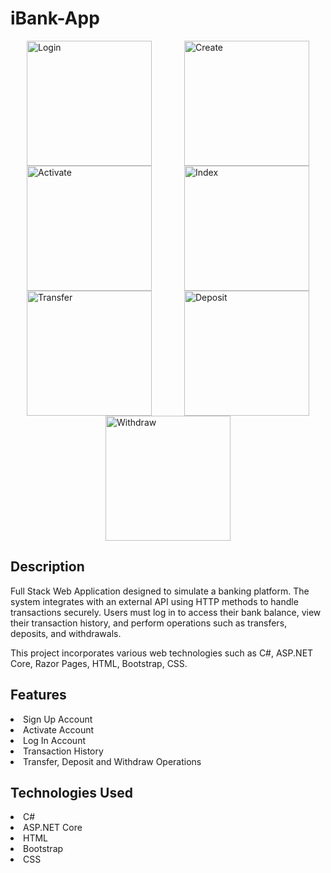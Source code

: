 # iBank-App
<div style="display: flex; justify-content: space-around; flex-wrap: wrap;">
    <img src="https://iili.io/3dgsjCF.md.png" alt="Login" width="200">
    <img src="https://iili.io/3dgswEg.md.png" alt="Create" width="200">
    <img src="https://iili.io/3dgsN4a.md.png" alt="Activate" width="200">
    <img src="https://iili.io/3dgse3J.md.png" alt="Index" width="200">
    <img src="https://iili.io/3dgskYv.md.png" alt="Transfer" width="200">
    <img src="https://iili.io/3dgsvvR.md.png" alt="Deposit" width="200">
    <img src="https://iili.io/3dgs8pp.md.png" alt="Withdraw" width="200">
</div>

<h2>Description</h2>
<p>Full Stack Web Application designed to simulate a banking platform. The system integrates with an external API using HTTP methods to handle transactions securely. Users must log in to access their bank balance, view their transaction history, and perform operations such as transfers, deposits, and withdrawals.

<p>This project incorporates various web technologies such as C#, ASP.NET Core, Razor Pages, HTML, Bootstrap, CSS.</p>

<h2>Features</h2>

<li>Sign Up Account</li>

<li>Activate Account</li>

<li>Log In Account</li>

<li>Transaction History</li>

<li>Transfer, Deposit and Withdraw Operations</li>


<h2>Technologies Used</h2>

<li>C#</li>

<li>ASP.NET Core</li>

<li>HTML</li>

<li>Bootstrap</li>

<li>CSS</li>
